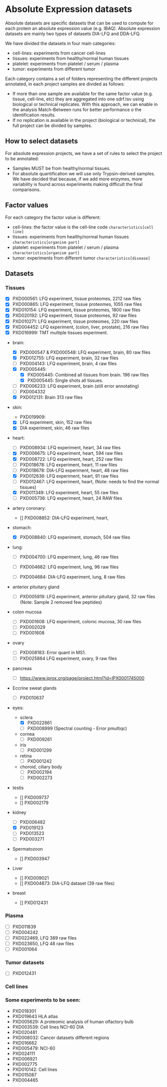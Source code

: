 # Absolute Expression datasets

Absolute datasets are specific datasets that can be used to compute for each protein an absolute expression value (e.g. IBAQ). Absolute expression datasets are mainly two types of datasets DIA-LFQ and DDA-LFQ.

We have divided the datasets in four main categories:

- cell-lines: experiments from cancer cell-lines
- tissues: experiments from healthy/normal human tissues
- platelet: experiments from platelet / serum / plasma
- tumor: experiments from different tumor

Each category contains a set of folders representing the different projects annotated, in each project samples are divided as follows:

- If more than one sample are available for the same factor value (e.g. tissue, cell-line, etc) they are aggregated into one sdrf.tsv using biological or technical replicates. With this approach, we can enable in the analysis Match-Between runs for better performance o the identification results.
- If no replication is available in the project (biological or technical), the full project can be divided by samples.

## How to select datasets

For absolute expression projects, we have a set of rules to select the project to be annotated:

- Samples MUST be from healthy/normal tissues.
- For absolute quantification we will use only Trypsin-derived samples. We have decided that because, if we add more enzymes, more variability is found across experiments making difficult the final comparisons.

## Factor values

For each category the factor value is different:

- cell-lines: the factor value is the cell-line code `characteristics[cell line]`
- tissues: experiments from healthy/normal human tissues `characteristics[organism part]`
- platelet: experiments from platelet / serum / plasma `characteristics[organism part]`
- tumor: experiments from different tumor  `characteristics[disease]`

## Datasets

### Tissues

- [x] PXD000561: LFQ experiment, tissue proteomes, 2212 raw files
- [x] PXD000865: LFQ experiment, tissue proteomes, 1055 raw files
- [x] PXD010154: LFQ experiment, tissue proteomes, 1800 raw files
- [x] PXD020192: LFQ experiment, tissue proteomes, 92 raw files
- [x] PXD010271: LFQ experiment, tissue proteomes, 220 raw files
- [x] PXD004452: LFQ experiment, (colon, liver, prostate), 216 raw files
- [x] PXD016999: TMT multiple tissues experiment. 

- brain:
  - [x] PXD000547 & PXD000548: LFQ experiment, brain, 80 raw files
  - [x] PXD012755: LFQ experiment, brain, 32 raw files
  - [ ] PXD004143: LFQ experiment, brain, 4 raw files
  - [x] PXD005445: 
    - [x] PXD005445: Combined all tissues from brain. 196 raw files 
    - [x] PXD005445: Single shots all tissues. 
  - [ ] PXD006233: LFQ experiment, brain (still error annotating)
  - [ ] PXD004332
  - [x] PXD012131: Brain 313 raw files

- skin:
  - PXD019909: 
   - [x] LFQ experiment, skin, 152 raw files
   - [x] DIA experiment, skin, 46 raw files
- heart:
  - [ ] PXD008934: LFQ experiment, heart, 34 raw files
  - [x] PXD006675: LFQ experiment, heart, 594 raw files
  - [x] PXD008722: LFQ experiment, heart, 252 raw files
  - [ ] PXD018678: LFQ experiment, heart, 11 raw files
  - [ ] PXD018678: DIA-LFQ experiment, heart, 48 raw files
  - [x] PXD012636: LFQ experiment, heart, 91 raw files
  - [ ] PXD012467: LFQ experiment, heart, (Note: needs to find the normal tissues)
  - [x] PXD011349: LFQ experiment, heart, 55 raw files
  - [ ] PXD005736: LFQ experiment, heart, 24 RAW files

- artery coronary:
  - [] PXD008852: DIA-LFQ experiment, heart,

- stomach:
  - [x] PXD008840: LFQ experiment, stomach, 504 raw files

- lung:
  - [ ] PXD004700: LFQ experiment, lung, 46 raw files
  - [ ] PXD004682: LFQ experiment, lung, 96 raw files
  - [ ] PXD004684: DIA-LFQ experiment, lung, 8 raw files
 

- anterior pituitary gland
  - [ ] PXD005819: LFQ experiment, anterior pituitary gland, 32 raw files (Note: Sample 2 removed few peptides)

- colon mucosa
  - [ ] PXD001608: LFQ experiment, colonic mucosa, 30 raw files
  - [ ] PXD002029
  - [ ] PXD001608

- ovary
  - [ ] PXD008183: Error quant in MS1.
  - [ ] PXD025864 LFQ experiment, ovary, 9 raw files

- pancreas
  - [ ] https://www.iprox.org/page/project.html?id=IPX0001745000

- Eccrine sweat glands
  - [ ] PXD010637

- eyes:
  - sclera
    - [x] PXD022661
    - [ ] PXD008999 (Spectral counting - Error pmultiqc)
  - cornea
    - [ ] PXD009261
  - iris
    - [ ] PXD001299
  - retina
    - [ ] PXD001242
  - choroid, ciliary body
    - [ ] PXD002194
    - [ ] PXD002273

- testis
  - [] PXD009737
  - [] PXD002179

- kidney
  - [ ] PXD006482
  - [x] PXD019123
  - [ ] PXD013523
  - [ ] PXD003271

- Spermatozoon
  - [] PXD003947

- Liver
  - [] PXD009021
  - [] PXD004873: DIA-LFQ dataset (39 raw files)

- breast
  - [] PXD012431



### Plasma

- [ ] PXD011839
- [ ] PXD004242
- [ ] PXD022469, LFQ 389 raw files
- [ ] PXD023650, LFQ 48 raw files
- [ ] PXD001064
### Tumor datasets

- [ ] PXD012431

### Cell lines

### Some experiments to be seen:

- PXD018301
- PXD019643 HLA atlas
- PXD005629: A proteomic analysis of human olfactory bulb
- PXD003539: Cell lines NCI-60 DIA
- PXD020481
- PXD008032: Cancer datasets different regions
- PXD016662
- PXD005479: NCI-60
- PXD024111
- PXD006921
- PXD002775
- PXD010142: Cell lines
- PXD015087
- PXD004465

